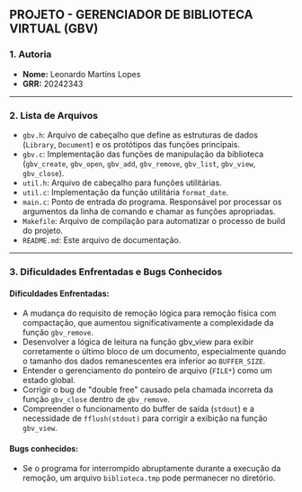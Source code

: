 ## PROJETO - GERENCIADOR DE BIBLIOTECA VIRTUAL (GBV)

### 1. Autoria

* **Nome:** Leonardo Martins Lopes
* **GRR:** 20242343

---

### 2. Lista de Arquivos

* `gbv.h`: Arquivo de cabeçalho que define as estruturas de dados (`Library`, `Document`) e os protótipos das funções principais.
* `gbv.c`: Implementação das funções de manipulação da biblioteca (`gbv_create`, `gbv_open`, `gbv_add`, `gbv_remove`, `gbv_list`, `gbv_view`, `gbv_close`).
* `util.h`: Arquivo de cabeçalho para funções utilitárias.
* `util.c`: Implementação da função utilitária `format_date`.
* `main.c`: Ponto de entrada do programa. Responsável por processar os argumentos da linha de comando e chamar as funções apropriadas.
* `Makefile`: Arquivo de compilação para automatizar o processo de build do projeto.
* `README.md`: Este arquivo de documentação.

---

### 3. Dificuldades Enfrentadas e Bugs Conhecidos

#### Dificuldades Enfrentadas:

* A mudança do requisito de remoção lógica para remoção física com compactação, que aumentou significativamente a complexidade da função `gbv_remove`.
* Desenvolver a lógica de leitura na função gbv_view para exibir corretamente o último bloco de um documento, especialmente quando o tamanho dos dados remanescentes era inferior ao `BUFFER_SIZE`.
* Entender o gerenciamento do ponteiro de arquivo (`FILE*`) como um estado global.
* Corrigir o bug de "double free" causado pela chamada incorreta da função `gbv_close` dentro de `gbv_remove`.
* Compreender o funcionamento do buffer de saída (`stdout`) e a necessidade de `fflush(stdout)` para corrigir a exibição na função `gbv_view`.

#### Bugs conhecidos:

* Se o programa for interrompido abruptamente durante a execução da remoção, um arquivo `biblioteca.tmp` pode permanecer no diretório.